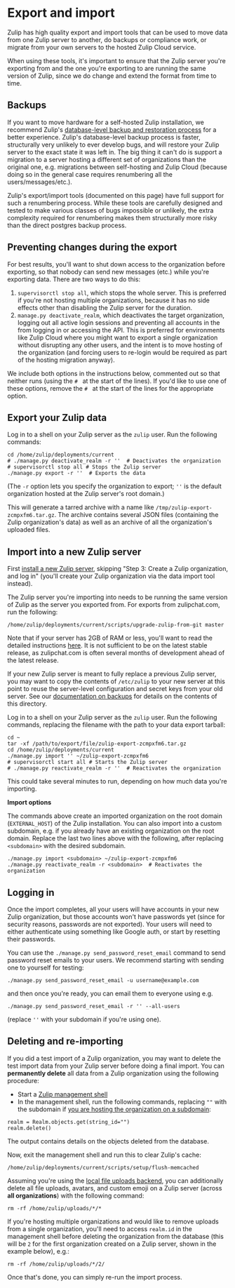 # Export and import

Zulip has high quality export and import tools that can be used to move data
from one Zulip server to another, do backups or compliance work, or migrate
from your own servers to the hosted Zulip Cloud service.

When using these tools, it's important to ensure that the Zulip server
you're exporting from and the one you're exporting to are running the
same version of Zulip, since we do change and extend the format from
time to time.

## Backups

If you want to move hardware for a self-hosted Zulip installation, we
recommend Zulip's
[database-level backup and restoration process][backups] for a better
experience.  Zulip's database-level backup process is faster,
structurally very unlikely to ever develop bugs, and will restore your
Zulip server to the exact state it was left in.  The big thing it
can't do is support a migration to a server hosting a different set of
organizations than the original one, e.g. migrations between
self-hosting and Zulip Cloud (because doing so in the general case
requires renumbering all the users/messages/etc.).

Zulip's export/import tools (documented on this page) have full
support for such a renumbering process.  While these tools are
carefully designed and tested to make various classes of bugs
impossible or unlikely, the extra complexity required for renumbering
makes them structurally more risky than the direct postgres backup
process.

[backups]: ../production/maintain-secure-upgrade.html#backups

## Preventing changes during the export

For best results, you'll want to shut down access to the organization
before exporting, so that nobody can send new messages (etc.)  while
you're exporting data.  There are two ways to do this:

1. `supervisorctl stop all`, which stops the whole server.  This is
preferred if you're not hosting multiple organizations, because it has
no side effects other than disabling the Zulip server for the
duration.
1. `manage.py deactivate_realm`, which deactivates the target
organization, logging out all active login sessions and preventing all
accounts in the from logging in or accessing the API.  This is
preferred for environments like Zulip Cloud where you might want to
export a single organization without disrupting any other users, and
the intent is to move hosting of the organization (and forcing users
to re-login would be required as part of the hosting migration
anyway).

We include both options in the instructions below, commented out so
that neither runs (using the `# ` at the start of the lines).  If
you'd like to use one of these options, remove the `# ` at the start
of the lines for the appropriate option.

## Export your Zulip data

Log in to a shell on your Zulip server as the `zulip` user. Run the
following commands:

```
cd /home/zulip/deployments/current
# ./manage.py deactivate_realm -r ''  # Deactivates the organization
# supervisorctl stop all # Stops the Zulip server
./manage.py export -r ''  # Exports the data
```

(The `-r` option lets you specify the organization to export; `''` is
the default organization hosted at the Zulip server's root domain.)

This will generate a tarred archive with a name like
`/tmp/zulip-export-zcmpxfm6.tar.gz`.  The archive contains several
JSON files (containing the Zulip organization's data) as well as an
archive of all the organization's uploaded files.

## Import into a new Zulip server

First [install a new Zulip server](../production/install.html),
skipping "Step 3: Create a Zulip organization, and log in" (you'll
create your Zulip organization via the data import tool instead).

The Zulip server you're importing into needs to be running the same
version of Zulip as the server you exported from.
For exports from zulipchat.com, run the following:

```
/home/zulip/deployments/current/scripts/upgrade-zulip-from-git master
```

Note that if your server has 2GB of RAM or less, you'll want to read the detailed instructions
[here][upgrade-zulip-from-git].
It is not sufficient to be on the latest stable release, as zulipchat.com is
often several months of development ahead of the latest release.

If your new Zulip server is meant to fully replace a previous Zulip
server, you may want to copy the contents of `/etc/zulip` to your new
server at this point to reuse the server-level configuration and
secret keys from your old server.  See our
[documentation on backups][backups] for details on the contents of
this directory.

Log in to a shell on your Zulip server as the `zulip` user. Run the
following commands, replacing the filename with the path to your data
export tarball:

```
cd ~
tar -xf /path/to/export/file/zulip-export-zcmpxfm6.tar.gz
cd /home/zulip/deployments/current
./manage.py import '' ~/zulip-export-zcmpxfm6
# supervisorctl start all # Starts the Zulip server
# ./manage.py reactivate_realm -r ''  # Reactivates the organization
```

This could take several minutes to run, depending on how much data you're
importing.

[upgrade-zulip-from-git]: ../production/maintain-secure-upgrade.html#upgrading-from-a-git-repository

**Import options**

The commands above create an imported organization on the root domain
(`EXTERNAL_HOST`) of the Zulip installation. You can also import into a
custom subdomain, e.g. if you already have an existing organization on the
root domain. Replace the last two lines above with the following, after replacing
`<subdomain>` with the desired subdomain.

```
./manage.py import <subdomain> ~/zulip-export-zcmpxfm6
./manage.py reactivate_realm -r <subdomain>  # Reactivates the organization
```

## Logging in

Once the import completes, all your users will have accounts in your
new Zulip organization, but those accounts won't have passwords yet
(since for security reasons, passwords are not exported).
Your users will need to either authenticate using something like
Google auth, or start by resetting their passwords.

You can use the `./manage.py send_password_reset_email` command to
send password reset emails to your users.  We
recommend starting with sending one to yourself for testing:

```
./manage.py send_password_reset_email -u username@example.com
```

and then once you're ready, you can email them to everyone using e.g.
```
./manage.py send_password_reset_email -r '' --all-users
```

(replace `''` with your subdomain if you're using one).

## Deleting and re-importing

If you did a test import of a Zulip organization, you may want to
delete the test import data from your Zulip server before doing a
final import.  You can **permanently delete** all data from a Zulip
organization using the following procedure:

* Start a [Zulip management shell](../production/maintain-secure-upgrade.html#manage-py-shell)
* In the management shell, run the following commands, replacing `""`
  with the subdomain if [you are hosting the organization on a
  subdomain](../production/multiple-organizations.html):

```
realm = Realm.objects.get(string_id="")
realm.delete()
```

The output contains details on the objects deleted from the database.

Now, exit the management shell and run this to clear Zulip's cache:
```
/home/zulip/deployments/current/scripts/setup/flush-memcached
```

Assuming you're using the
[local file uploads backend](../production/upload-backends.html), you
can additionally delete all file uploads, avatars, and custom emoji on
a Zulip server (across **all organizations**) with the following
command:

```
rm -rf /home/zulip/uploads/*/*
```

If you're hosting multiple organizations and would like to remove
uploads from a single organization, you'll need to access `realm.id`
in the management shell before deleting the organization from the
database (this will be `2` for the first organization created on a
Zulip server, shown in the example below), e.g.:

```
rm -rf /home/zulip/uploads/*/2/
```

Once that's done, you can simply re-run the import process.
